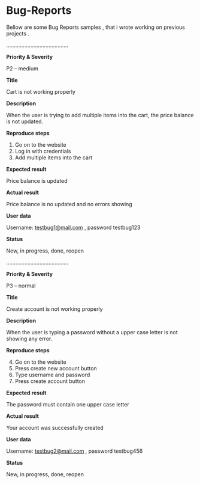 # Bug-Reports

Bellow are some Bug Reports samples , that i wrote working on previous projects .

.........................................

**Priority & Severity**

P2 – medium

**Title**

Cart is not working properly

**Description**

When the user is trying to add multiple items into the cart, the price balance is not updated.

**Reproduce steps**

1.	Go on to the website
2.	Log in with credentials
3.	Add multiple items into the cart

**Expected result**

Price balance is updated

**Actual result**

Price balance is no updated and no errors showing

**User data**

Username: testbug1@mail.com  , password testbug123

**Status**

New, in progress, done, reopen

.........................................

**Priority & Severity**

P3 – normal  

**Title**

Create account is not working properly

**Description**

When the user is typing a password without a upper case letter is not showing any error.

**Reproduce steps**

4.	Go on to the website
5.	Press create new account button
6.	Type username and password
7.	Press create account button

**Expected result**

The password must contain one upper case letter

**Actual result**

Your account was successfully created

**User data**

Username: testbug2@mail.com , password testbug456

**Status**

New, in progress, done, reopen


